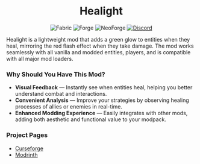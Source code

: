 # <center>Healight</center>

<div style="text-align: center;">
<img alt="Fabric" src="https://img.shields.io/badge/Fabric-215b3c?style=for-the-badge">
<img alt="Forge" src="https://img.shields.io/badge/Forge-215b3c?style=for-the-badge">
<img alt="NeoForge" src="https://img.shields.io/badge/Neo Forge-215b3c?style=for-the-badge">
<a href="https://discord.gg/jSHHJSUWdY" target="_blank" rel="nofollow"><img alt="Discord" src="https://img.shields.io/discord/899742852681191444?style=for-the-badge&logo=discord&logoColor=white&label= &labelColor=231C25&color=215b50"></a>
</div>

Healight is a lightweight mod that adds a green glow to entities when they heal, mirroring the red flash effect when they take damage. The mod works seamlessly with all vanilla and modded entities, players, and is compatible with all major mod loaders.

### Why Should You Have This Mod?
- **Visual Feedback** — Instantly see when entities heal, helping you better understand combat and interactions.
- **Convenient Analysis** — Improve your strategies by observing healing processes of allies or enemies in real-time.
- **Enhanced Modding Experience** — Easily integrates with other mods, adding both aesthetic and functional value to your modpack.

### Project Pages

- [Curseforge](https://www.curseforge.com/minecraft/mc-mods/healight)
- [Modrinth](https://modrinth.com/mod/healight)

